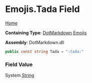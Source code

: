 # Emojis\.Tada Field

[Home](../../../README.md)

**Containing Type**: [DotMarkdown](../../README.md)\.[Emojis](../README.md)

**Assembly**: DotMarkdown\.dll

```csharp
public const string Tada = ":tada:"
```

### Field Value

System\.[String](https://docs.microsoft.com/en-us/dotnet/api/system.string)